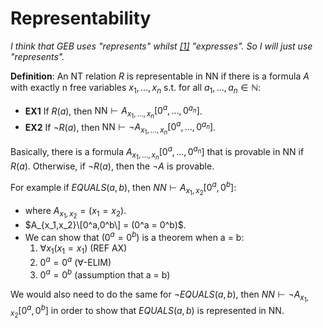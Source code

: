# Representability

_I think that GEB uses "represents" whilst [[1]](https://www.amazon.com/Introduction-Mathematical-Logic-Dover-Mathematics/dp/0486497852) "expresses". So I will just use "represents"._

**Definition**: An NT relation $R$ is representable in NN if there is a formula $A$ with exactly n free variables $x_1,\dots,x_n$ s.t. for all $a_1,\dots,a_n \in \mathbb{N}$:

- **EX1** If $R(a)$, then $\text{NN} \vdash A_{x_1,\dots,x_n}[0^a,\dots,0^{a_n}]$.
- **EX2** If $\neg R(a)$, then $\text{NN} \vdash \neg A_{x_1,\dots,x_n}[0^a,\dots,0^{a_n}]$.

Basically, there is a formula $A_{x_1,\dots,x_n}[0^a,\dots,0^{a_n}]$ that is provable in NN if $R(a)$. Otherwise, if $\neg R(a)$, then the $\neg A$ is provable.

For example if $EQUALS(a,b)$, then $NN \vdash A_{x_1,x_2}[0^a,0^b]$:
* where $A_{x_1,x_2} = (x_1 = x_2)$.
* $A_{x_1,x_2}\[0^a,0^b\] = (0^a = 0^b)$.
* We can show that $(0^a = 0^b)$ is a theorem when a = b:
  1) $\forall x_1(x_1 = x_1)$ (REF AX)
  2) $0^a = 0^a$ ($\forall$-ELIM)
  3) $0^a = 0^b$ (assumption that a = b)

We would also need to do the same for $\neg EQUALS(a,b)$, then $NN \vdash \neg A_{x_1,x_2}[0^a,0^b]$ in order to show that $EQUALS(a,b)$ is represented in NN.
